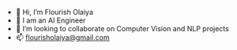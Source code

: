 - 👋 Hi, I’m Flourish Olaiya
- 👀 I am an AI Engineer
- 💞️ I’m looking to collaborate on Computer Vision and NLP projects
- 📫 flourisholaiya@gmail.com

<!---
lourish789/lourish789 is a ✨ special ✨ repository because its `README.md` (this file) appears on your GitHub profile.
You can click the Preview link to take a look at your changes.
--->
